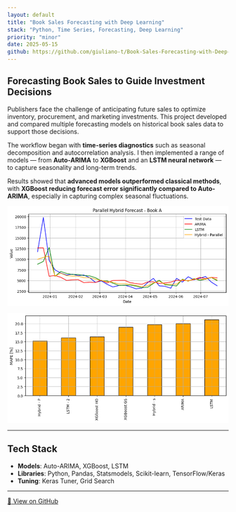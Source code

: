 ```yaml
---
layout: default
title: "Book Sales Forecasting with Deep Learning"
stack: "Python, Time Series, Forecasting, Deep Learning"
priority: "minor"
date: 2025-05-15
github: https://github.com/giuliano-t/Book-Sales-Forecasting-with-Deep-Learning
---
```


## Forecasting Book Sales to Guide Investment Decisions

Publishers face the challenge of anticipating future sales to optimize inventory, procurement, and marketing investments. This project developed and compared multiple forecasting models on historical book sales data to support those decisions.

The workflow began with **time-series diagnostics** such as seasonal decomposition and autocorrelation analysis. I then implemented a range of models — from **Auto-ARIMA** to **XGBoost** and an **LSTM neural network** — to capture seasonality and long-term trends.  

Results showed that **advanced models outperformed classical methods**, with **XGBoost reducing forecast error significantly compared to Auto-ARIMA**, especially in capturing complex seasonal fluctuations.

![Sales Forecast Comparison Chart](/assets/images/book_forecast_chart.png)

![Sales Forecast Comparison Chart](/assets/images/book_performance_chart.png)

---

## Tech Stack

- **Models**: Auto-ARIMA, XGBoost, LSTM  
- **Libraries**: Python, Pandas, Statsmodels, Scikit-learn, TensorFlow/Keras  
- **Tuning**: Keras Tuner, Grid Search  

---

<p>
  <a href="https://github.com/giuliano-t/Book-Sales-Forecasting-with-Deep-Learning" class="btn">
    <span>🔗</span> View on GitHub
  </a>
</p>

